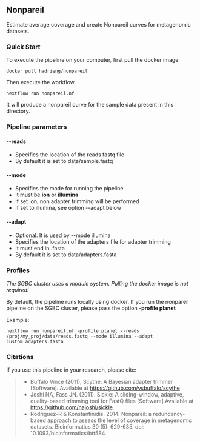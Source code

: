## Nonpareil

Estimate average coverage and create Nonpareil curves for metagenomic datasets.

### Quick Start

To execute the pipeline on your computer, first pull the docker image

    docker pull hadrieng/nonpareil

Then execute the workflow

    nextflow run nonpareil.nf

It will produce a nonpareil curve for the sample data present in this directory.

### Pipeline parameters

#### --reads

* Specifies the location of the reads fastq file
* By default it is set to data/sample.fastq

#### --mode
* Specifies the mode for running the pipeline
* It must be **ion** or **illumina**
* If set ion, non adapter trimming will be performed
* If set to illumina, see option --adapt below

#### --adapt

* Optional. It is used by --mode illumina
* Specifies the location of the adapters file for adapter trimming
* It must end in .fasta
* By default it is set to data/adapters.fasta

### Profiles

*The SGBC cluster uses a module system. Pulling the docker image is not required!*

By default, the pipeline runs locally using docker. If you run the nonpareil pipeline on the SGBC cluster, please pass the option **-profile planet**

Example:

    nextflow run nonpareil.nf -profile planet --reads /proj/my_proj/data/reads.fastq --mode illumina --adapt custom_adapters.fasta

### Citations

If you use this pipeline in your research, please cite:

> * Buffalo Vince (2011), Scythe: A Bayesian adapter trimmer [Software]. Available at https://github.com/vsbuffalo/scythe
> * Joshi NA, Fass JN. (2011). Sickle: A sliding-window, adaptive, quality-based trimming tool for FastQ files
[Software].Available at https://github.com/najoshi/sickle.
> * Rodriguez-R & Konstantinidis. 2014. Nonpareil: a redundancy-based approach to assess the level of coverage in metagenomic datasets. Bioinformatics 30 (5): 629-635. doi: 10.1093/bioinformatics/btt584.
